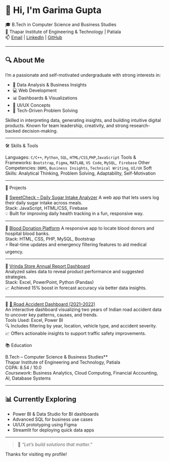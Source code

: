 # 👋 Hi, I'm Garima Gupta

🎓 B.Tech in Computer Science and Business Studies  
📍 Thapar Institute of Engineering & Technology | Patiala  
📫 [Email](mailto:gupta004garima@gmail.com) | [LinkedIn](https://www.linkedin.com/in/garima-gupta-32baaa24b/) | [GitHub](https://github.com/garima-gupta04)

---

## 🔍 About Me

I’m a passionate and self-motivated undergraduate with strong interests in:

- 🔎 Data Analysis & Business Insights
- 💻 Web Development
- 📊 Dashboards & Visualizations
- 🧠 UI/UX Concepts
- 🚀 Tech-Driven Problem Solving

Skilled in interpreting data, generating insights, and building intuitive digital products. Known for team leadership, creativity, and strong research-backed decision-making.

---

🛠 Skills & Tools

Languages: `C/C++`, `Python`, `SQL`, `HTML/CSS`,`PHP`,`JavaScript`
Tools & Frameworks: `Bootstrap`, `Figma`, `MATLAB`, `VS Code`, `MySQL`,` Firebase` 
Other Competencies: `DBMS`, `Business Insights`, `Technical Writing`, `UI/UX`
Soft Skills: Analytical Thinking, Problem Solving, Adaptability, Self-Motivation

---

🚀 Projects

🔗 [SweetCheck – Daily Sugar Intake Analyzer](https://github.com/garima-gupta04/sugar-control)
A web app that lets users log their daily sugar intake across meals.  
Stack: JavaScript, HTML/CSS, Firebase  
💡 Built for improving daily health tracking in a fun, responsive way.

---

🔗 [Blood Donation Platform](https://github.com/garima-gupta04/blooddonate)
A responsive app to locate blood donors and hospital blood banks.  
Stack: HTML, CSS, PHP, MySQL, Bootstrap  
⚡ Real-time updates and emergency filtering features to aid medical urgency.

---

🔗 [Vrinda Store Annual Report Dashboard](https://github.com/garima-gupta04/vrindastoredashboard)  
Analyzed sales data to reveal product performance and suggested strategies.  
Stack: Excel, PowerPoint, Python (Pandas)  
📈 Achieved 15% boost in forecast accuracy via better data insights.

---

📌 [🚗 Road Accident Dashboard (2021–2022)](https://github.com/garima-gupta04/road-accident-dashboard)  
An interactive dashboard visualizing two years of Indian road accident data to uncover key patterns, causes, and trends.  
Tools Used: Excel, Power BI   
🔍 Includes filtering by year, location, vehicle type, and accident severity.  
📈 Offers actionable insights to support traffic safety improvements.

📚 Education

B.Tech – Computer Science & Business Studies**  
Thapar Institute of Engineering and Technology, Patiala  
CGPA: 8.54 / 10.0  
_Coursework_: Business Analytics, Cloud Computing, Financial Accounting, AI, Database Systems

---

## 📊 Currently Exploring

- Power BI & Data Studio for BI dashboards  
- Advanced SQL for business use cases  
- UI/UX prototyping using Figma  
- Streamlit for deploying quick data apps

---

> 🔗 _“Let’s build solutions that matter.”_

Thanks for visiting my profile!

